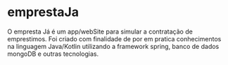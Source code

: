 # emprestaJa
O empresta Já é um app/webSite para simular a contratação de emprestimos. Foi criado com finalidade de por em pratica conhecimentos na linguagem Java/Kotlin utilizando a framework spring, banco de dados mongoDB e outras tecnologias.
